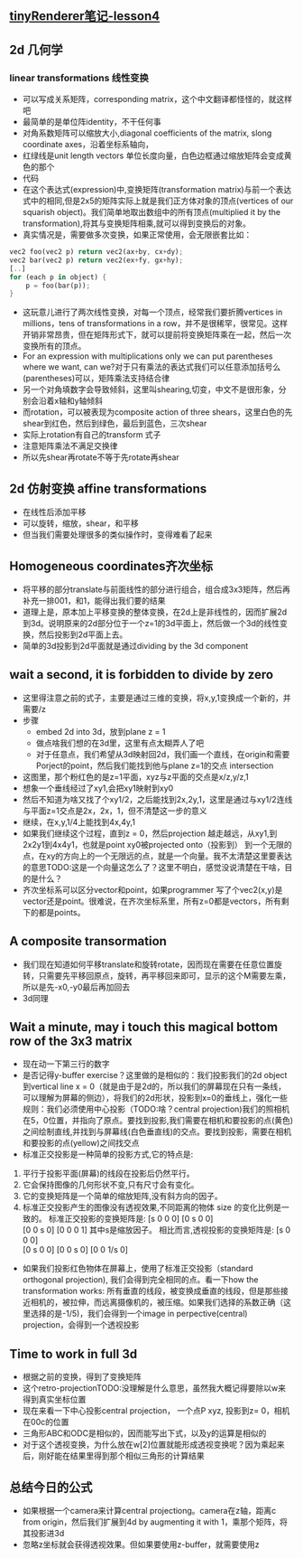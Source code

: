 ## [tinyRenderer笔记-lesson4](https://github.com/ssloy/tinyrenderer/wiki/Lesson-4:-Perspective-projection)

## 2d 几何学
### linear transformations 线性变换
* 可以写成关系矩阵，corresponding matrix，这个中文翻译都怪怪的，就这样吧
* 最简单的是单位阵identity，不干任何事
* 对角系数矩阵可以缩放大小,diagonal coefficients of the matrix, slong coordinate axes，沿着坐标系轴向，
* 红绿线是unit length vectors 单位长度向量，白色边框通过缩放矩阵会变成黄色的那个
* 代码
* 在这个表达式(expression)中,变换矩阵(transformation matrix)与前一个表达式中的相同,但是2x5的矩阵实际上就是我们正方体对象的顶点(vertices of our squarish object)。我们简单地取出数组中的所有顶点(multiplied it by the transformation),将其与变换矩阵相乘,就可以得到变换后的对象。
* 真实情况是，需要做多次变换，如果正常使用，会无限嵌套比如：
``` rust
vec2 foo(vec2 p) return vec2(ax+by, cx+dy);
vec2 bar(vec2 p) return vec2(ex+fy, gx+hy);
[..]
for (each p in object) {
    p = foo(bar(p));
}
```
* 这玩意儿进行了两次线性变换，对每一个顶点，经常我们要折腾vertices in millions，tens of transformations in a row，并不是很稀罕，很常见。这样开销非常昂贵，但在矩阵形式下，就可以提前将变换矩阵乘在一起，然后一次变换所有的顶点。
* For an expression with multiplications only we can put parentheses where we want, can we?对于只有乘法的表达式我们可以任意添加括号么(parentheses)可以，矩阵乘法支持结合律
* 另一个对角填数字会导致倾斜，这里叫shearing,切变，中文不是很形象，分别会沿着x轴和y轴倾斜
* 而rotation，可以被表现为composite action of three shears，这里白色的先shear到红色，然后到绿色，最后到蓝色，三次shear
* 实际上rotation有自己的transform 式子
* 注意矩阵乘法不满足交换律
* 所以先shear再rotate不等于先rotate再shear

## 2d 仿射变换 affine transformations
* 在线性后添加平移
* 可以旋转，缩放，shear，和平移
* 但当我们需要处理很多的类似操作时，变得难看了起来
  
## Homogeneous coordinates齐次坐标
* 将平移的部分translate与前面线性的部分进行组合，组合成3x3矩阵，然后再补充一排001，和1，能得出我们要的结果
* 道理上是，原本加上平移变换的整体变换，在2d上是非线性的，因而扩展2d到3d。说明原来的2d部分位于一个z=1的3d平面上，然后做一个3d的线性变换，然后投影到2d平面上去。
* 简单的3d投影到2d平面就是通过dividing by the 3d component

## wait a second, it is forbidden to divide by zero
* 这里得注意之前的式子，主要是通过三维的变换，将x,y,1变换成一个新的，并需要/z
* 步骤
  * embed 2d into 3d，放到plane z = 1
  * 做点啥我们想的在3d里，这里有点太糊弄人了吧
  * 对于任意点，我们希望从3d映射回2d，我们画一个直线，在origin和需要Porject的point，然后我们能找到他与plane z=1的交点 intersection
* 这图里，那个粉红色的是z=1平面，xyz与z平面的交点是x/z,y/z,1
* 想象一个垂线经过了xy1,会把xy1映射到xy0
* 然后不知道为啥又找了个xy1/2，之后能找到2x,2y,1，这里是通过与xy1/2连线与平面z=1交点是2x，2x，1，但不清楚这一步的意义
* 继续，在x,y,1/4上能找到4x,4y,1
* 如果我们继续这个过程，直到z = 0，然后projection 越走越远，从xy1,到2x2y1到4x4y1，也就是point xy0被projected onto（投影到） 到一个无限的点，在xy的方向上的一个无限远的点，就是一个向量。我不太清楚这里要表达的意思TODO:这是一个向量这怎么了？这里不明白，感觉没说清楚在干啥，目的是什么？
* 齐次坐标系可以区分vector和point，如果programmer 写了个vec2(x,y)是vector还是point。很难说，在齐次坐标系里，所有z=0都是vectors，所有剩下的都是points。

## A composite transormation
* 我们现在知道如何平移translate和旋转rotate，因而现在需要在任意位置旋转，只需要先平移回原点，旋转，再平移回来即可，显示的这个M需要左乘，所以是先-x0,-y0最后再加回去
* 3d同理

## Wait a minute, may i touch this magical bottom row of the 3x3 matrix
* 现在动一下第三行的数字
* 是否记得y-buffer exercise？这里做的是相似的：我们投影我们的2d object 到vertical line x = 0（就是由于是2d的，所以我们的屏幕现在只有一条线，可以理解为屏幕的侧边），将我们的2d形状，投影到x=0的垂线上，强化一些规则：我们必须使用中心投影（TODO:啥？central projection)我们的照相机在5，0位置，并指向了原点。要找到投影,我们需要在相机和要投影的点(黄色)之间绘制直线,并找到与屏幕线(白色垂直线)的交点。要找到投影，需要在相机和要投影的点(yellow)之间找交点
* 标准正交投影是一种简单的投影方式,它的特点是:
1. 平行于投影平面(屏幕)的线段在投影后仍然平行。
2. 它会保持图像的几何形状不变,只有尺寸会有变化。
3. 它的变换矩阵是一个简单的缩放矩阵,没有斜方向的因子。
4. 标准正交投影产生的图像没有透视效果,不同距离的物体 size 的变化比例是一致的。
标准正交投影的变换矩阵是:
[s   0   0   0]
[0   s   0   0]  
[0   0   s   0]
[0   0   0   1]
其中s是缩放因子。
相比而言,透视投影的变换矩阵是:
[s   0   0   0]  
[0   s   0   0]
[0   0   s   0]
[0   0   1/s  0] 
* 如果我们投影红色物体在屏幕上，使用了标准正交投影（standard orthogonal projection), 我们会得到完全相同的点。看一下how the transformation works: 所有垂直的线段，被变换成垂直的线段，但是那些接近相机的，被拉伸，而远离摄像机的，被压缩。如果我们选择的系数正确（这里选择的是-1/5)，我们会得到一个image in perpective(central) projection，会得到一个透视投影

## Time to work in full 3d
* 根据之前的变换，得到了变换矩阵
* 这个retro-projectionTODO:没理解是什么意思，虽然我大概记得要除以w来得到真实坐标位置
* 现在来看一下中心投影central projection， 一个点P xyz, 投影到z= 0，相机在00c的位置
* 三角形ABC和ODC是相似的，因而能写出下式，以及y的运算是相似的
* 对于这个透视变换，为什么放在w[2]位置就能形成透视变换呢？因为乘起来后，刚好能在结果里得到那个相似三角形的计算结果

## 总结今日的公式
* 如果根据一个camera来计算central projectiong。camera在z轴，距离c from origin，然后我们扩展到4d by augmenting it with 1，乘那个矩阵，将其投影进3d
* 忽略z坐标就会获得透视效果。但如果要使用z-buffer，就需要使用z